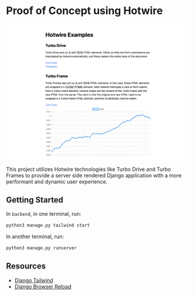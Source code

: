 # Proof of Concept using Hotwire

![](hotchart-screenshot.png)

This project utilizes Hotwire technologies like Turbo Drive and Turbo Frames to provide a server side rendered Django application with a more performant and dynamic user experience.

## Getting Started

In `backend`, in one terminal, run:

```bash
python3 manage.py tailwind start
```

In another terminal, run:

```bash
python3 manage.py runserver
```

## Resources

  - [Django Tailwind](https://django-tailwind.readthedocs.io/en/latest/installation.html)
  - [Django Browser Reload](https://github.com/adamchainz/django-browser-reload)